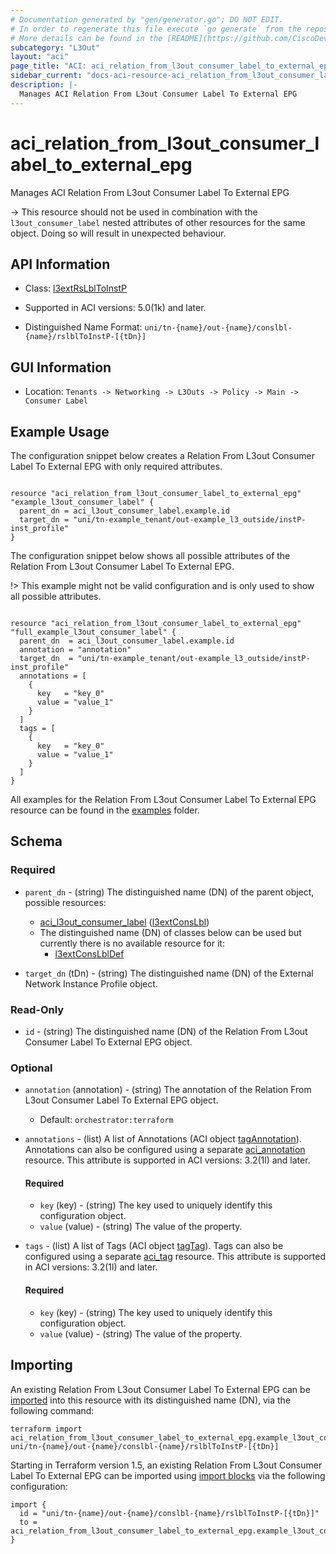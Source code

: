 ```yaml
---
# Documentation generated by "gen/generator.go"; DO NOT EDIT.
# In order to regenerate this file execute `go generate` from the repository root.
# More details can be found in the [README](https://github.com/CiscoDevNet/terraform-provider-aci/blob/master/README.md).
subcategory: "L3Out"
layout: "aci"
page_title: "ACI: aci_relation_from_l3out_consumer_label_to_external_epg"
sidebar_current: "docs-aci-resource-aci_relation_from_l3out_consumer_label_to_external_epg"
description: |-
  Manages ACI Relation From L3out Consumer Label To External EPG
---
```


# aci_relation_from_l3out_consumer_label_to_external_epg #

Manages ACI Relation From L3out Consumer Label To External EPG

  -> This resource should not be used in combination with the `l3out_consumer_label` nested attributes of other resources for the same object. Doing so will result in unexpected behaviour.


## API Information ##

* Class: [l3extRsLblToInstP](https://pubhub.devnetcloud.com/media/model-doc-latest/docs/app/index.html#/objects/l3extRsLblToInstP/overview)

* Supported in ACI versions: 5.0(1k) and later.

* Distinguished Name Format: `uni/tn-{name}/out-{name}/conslbl-{name}/rslblToInstP-[{tDn}]`

## GUI Information ##

* Location: `Tenants -> Networking -> L3Outs -> Policy -> Main -> Consumer Label`

## Example Usage ##

The configuration snippet below creates a Relation From L3out Consumer Label To External EPG with only required attributes.

```hcl

resource "aci_relation_from_l3out_consumer_label_to_external_epg" "example_l3out_consumer_label" {
  parent_dn = aci_l3out_consumer_label.example.id
  target_dn = "uni/tn-example_tenant/out-example_l3_outside/instP-inst_profile"
}

```
The configuration snippet below shows all possible attributes of the Relation From L3out Consumer Label To External EPG.

!> This example might not be valid configuration and is only used to show all possible attributes.

```hcl

resource "aci_relation_from_l3out_consumer_label_to_external_epg" "full_example_l3out_consumer_label" {
  parent_dn  = aci_l3out_consumer_label.example.id
  annotation = "annotation"
  target_dn  = "uni/tn-example_tenant/out-example_l3_outside/instP-inst_profile"
  annotations = [
    {
      key   = "key_0"
      value = "value_1"
    }
  ]
  tags = [
    {
      key   = "key_0"
      value = "value_1"
    }
  ]
}

```

All examples for the Relation From L3out Consumer Label To External EPG resource can be found in the [examples](https://github.com/CiscoDevNet/terraform-provider-aci/tree/master/examples/resources/aci_relation_from_l3out_consumer_label_to_external_epg) folder.

## Schema ##

### Required ###

* `parent_dn` - (string) The distinguished name (DN) of the parent object, possible resources:
  - [aci_l3out_consumer_label](https://registry.terraform.io/providers/CiscoDevNet/aci/latest/docs/resources/l3out_consumer_label) ([l3extConsLbl](https://pubhub.devnetcloud.com/media/model-doc-latest/docs/app/index.html#/objects/l3extConsLbl/overview))
  - The distinguished name (DN) of classes below can be used but currently there is no available resource for it:
    - [l3extConsLblDef](https://pubhub.devnetcloud.com/media/model-doc-latest/docs/app/index.html#/objects/l3extConsLblDef/overview)

* `target_dn` (tDn) - (string) The distinguished name (DN) of the External Network Instance Profile object.

### Read-Only ###

* `id` - (string) The distinguished name (DN) of the Relation From L3out Consumer Label To External EPG object.

### Optional ###
  
* `annotation` (annotation) - (string) The annotation of the Relation From L3out Consumer Label To External EPG object.
  - Default: `orchestrator:terraform`

* `annotations` - (list) A list of Annotations (ACI object [tagAnnotation](https://pubhub.devnetcloud.com/media/model-doc-latest/docs/app/index.html#/objects/tagAnnotation/overview)). Annotations can also be configured using a separate [aci_annotation](https://registry.terraform.io/providers/CiscoDevNet/aci/latest/docs/resources/annotation) resource. This attribute is supported in ACI versions: 3.2(1l) and later.
  
  #### Required ####
  
  * `key` (key) - (string) The key used to uniquely identify this configuration object.
  * `value` (value) - (string) The value of the property.

* `tags` - (list) A list of Tags (ACI object [tagTag](https://pubhub.devnetcloud.com/media/model-doc-latest/docs/app/index.html#/objects/tagTag/overview)). Tags can also be configured using a separate [aci_tag](https://registry.terraform.io/providers/CiscoDevNet/aci/latest/docs/resources/tag) resource. This attribute is supported in ACI versions: 3.2(1l) and later.
  
  #### Required ####
  
  * `key` (key) - (string) The key used to uniquely identify this configuration object.
  * `value` (value) - (string) The value of the property.

## Importing

An existing Relation From L3out Consumer Label To External EPG can be [imported](https://www.terraform.io/docs/import/index.html) into this resource with its distinguished name (DN), via the following command:

```
terraform import aci_relation_from_l3out_consumer_label_to_external_epg.example_l3out_consumer_label uni/tn-{name}/out-{name}/conslbl-{name}/rslblToInstP-[{tDn}]
```

Starting in Terraform version 1.5, an existing Relation From L3out Consumer Label To External EPG can be imported
using [import blocks](https://developer.hashicorp.com/terraform/language/import) via the following configuration:

```
import {
  id = "uni/tn-{name}/out-{name}/conslbl-{name}/rslblToInstP-[{tDn}]"
  to = aci_relation_from_l3out_consumer_label_to_external_epg.example_l3out_consumer_label
}
```
